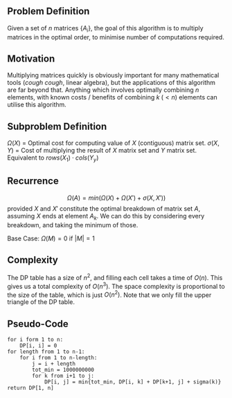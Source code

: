 ## Problem Definition
Given a set of $n$ matrices {$A_i$}, the goal of this algorithm is to multiply matrices in the optimal order, to minimise number of computations required.

## Motivation
Multiplying matrices quickly is obviously important for many mathematical tools (_cough cough_, linear algebra), but the applications of this algorithm are far beyond that. Anything which involves optimally combining $n$ elements, with known costs / benefits of combining $k\; (< n)$ elements can utilise this algorithm.   

## Subproblem Definition
$\Omega(X)$ = Optimal cost for computing value of $X$ (contiguous) matrix set.
$\sigma(X, Y)$ = Cost of multiplying the result of $X$ matrix set and $Y$ matrix set. Equivalent to $rows(X_1) \cdot cols(Y_y)$

## Recurrence 
$$\Omega(A) = min(\Omega(X) + \Omega(X') + \sigma(X,X'))$$
provided $X$ and $X'$ constitute the optimal breakdown of matrix set $A$, assuming $X$ ends at element $A_k$. We can do this by considering every breakdown, and taking the minimum of those. 

Base Case: $\Omega(M) = 0$ if $|M| = 1$

## Complexity
The DP table has a size of $n^2$, and filling each cell takes a time of $O(n)$. This gives us a total complexity of $O(n^3)$. The space complexity is proportional to the size of the table, which is just $O(n^2)$.  Note that we only fill the upper triangle of the DP table.

## Pseudo-Code
```
for i form 1 to n:
	DP[i, i] = 0 
for length from 1 to n-1:
	for i from 1 to n-length:
		j = i + length
		tot_min = 1000000000
		for k from i+1 to j:
			DP[i, j] = min{tot_min, DP[i, k] + DP[k+1, j] + sigma(k)}
return DP[1, n]
```
